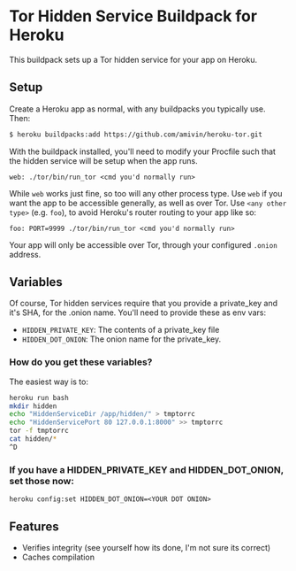 # Tor Hidden Service Buildpack for Heroku
This buildpack sets up a Tor hidden service for your app on Heroku.

## Setup
Create a Heroku app as normal, with any buildpacks you typically use.
Then:

```bash
$ heroku buildpacks:add https://github.com/amivin/heroku-tor.git
```

With the buildpack installed, you'll need to modify your Procfile such that
the hidden service will be setup when the app runs.

```Procfile
web: ./tor/bin/run_tor <cmd you'd normally run>
```

While `web` works just fine, so too will any other process type. Use `web`
if you want the app to be accessible generally, as well as over Tor. Use
`<any other type>` (e.g. `foo`), to avoid Heroku's router routing to your app like so:

```Procfile
foo: PORT=9999 ./tor/bin/run_tor <cmd you'd normally run>
```

Your app will only be accessible over Tor, through your configured
`.onion` address.

## Variables
Of course, Tor hidden services require that you provide a private_key and it's
SHA, for the .onion name. You'll need to provide these as env vars:

* `HIDDEN_PRIVATE_KEY`: The contents of a private_key file
* `HIDDEN_DOT_ONION`: The onion name for the private_key.

### How do you get these variables?
The easiest way is to:
```bash
heroku run bash
mkdir hidden
echo "HiddenServiceDir /app/hidden/" > tmptorrc
echo "HiddenServicePort 80 127.0.0.1:8000" >> tmptorrc
tor -f tmptorrc
cat hidden/*
^D
```

### If you have a HIDDEN_PRIVATE_KEY and HIDDEN_DOT_ONION, set those now:
```heroku config:set HIDDEN_PRIVATE_KEY=<YOUR HIDDEN KEY>
heroku config:set HIDDEN_DOT_ONION=<YOUR DOT ONION>
```

## Features
* Verifies integrity (see yourself how its done, I'm not sure its correct)
* Caches compilation

